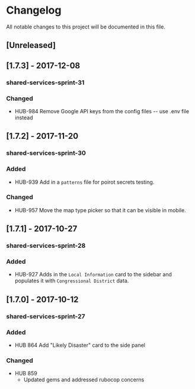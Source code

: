 # Changelog
All notable changes to this project will be documented in this file.

## [Unreleased]

## [1.7.3] - 2017-12-08
### shared-services-sprint-31
### Changed
  - HUB-984 Remove Google API keys from the config files -- use .env file instead

## [1.7.2] - 2017-11-20
### shared-services-sprint-30
### Added
  - HUB-939 Add in a `patterns` file for poirot secrets testing.
### Changed
  - HUB-957 Move the map type picker so that it can be visible in mobile.

## [1.7.1] - 2017-10-27
### shared-services-sprint-28
### Added
  - HUB-927 Adds in the `Local Information` card to the sidebar and populates it with `Congressional District` data.

## [1.7.0] - 2017-10-12
### shared-services-sprint-27
### Added

  - HUB 864 Add "Likely Disaster" card to the side panel

### Changed

  - HUB 859
    - Updated gems and addressed rubocop concerns

